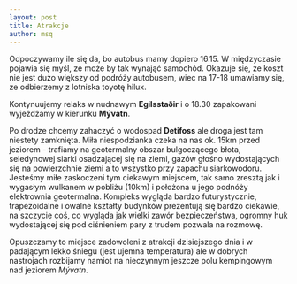 ```yaml
---
layout: post
title: Atrakcje
author: msq
---
```


Odpoczywamy ile się da, bo autobus mamy dopiero 16.15. W międzyczasie pojawia
się myśl, ze może by tak wynająć samochód. Okazuje się, że koszt nie jest dużo
większy od podróży autobusem, wiec na 17-18 umawiamy się, ze odbierzemy z
lotniska toyotę hilux.

Kontynuujemy relaks w nudnawym **Egilsstaðir** i o 18.30 zapakowani wyjeżdżamy w
kierunku **Mývatn**.

Po drodze chcemy zahaczyć o wodospad **Detifoss** ale droga jest tam niestety
zamknięta. Miła niespodzianka czeka na nas ok. 15km przed jeziorem - trafiamy na
geotermalny obszar bulgoczącego błota, seledynowej siarki osadzającej się na
ziemi, gazów głośno wydostających się na powierzchnie ziemi a to wszystko przy
zapachu siarkowodoru. Jesteśmy miłe zaskoczeni tym ciekawym miejscem, tak samo
zresztą jak i wygasłym wulkanem w pobliżu (10km) i położona u jego podnóży
elektrownia geotermalna. Kompleks wygląda bardzo futurystycznie, trapezoidalne i
owalne kształty budynków prezentują się bardzo ciekawie, na szczycie coś, co
wygląda jak wielki zawór bezpieczeństwa, ogromny huk wydostającej się pod
ciśnieniem pary z trudem pozwala na rozmowę.

Opuszczamy to miejsce zadowoleni z atrakcji dzisiejszego dnia i w padającym
lekko śniegu (jest ujemna temperatura) ale w dobrych nastrojach rozbijamy namiot
na nieczynnym jeszcze polu kempingowym nad jeziorem *Mývatn*.
